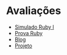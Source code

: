 # Avaliações

* [Simulado Ruby I](simulado-ruby/README.rb)
* [Prova Ruby](prova-ruby/README.md)
* [Blog](blog.md)
* [Projeto](projeto.md)

